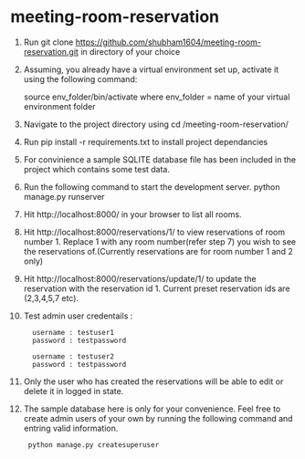# meeting-room-reservation

1. Run git clone https://github.com/shubham1604/meeting-room-reservation.git in directory of your choice

2. Assuming, you already have a virtual environment set up, activate it using the following command:
    
    source env_folder/bin/activate
    where env_folder = name of your virtual environment folder 

3. Navigate to the project directory using cd /meeting-room-reservation/

4. Run pip install -r requirements.txt to install project dependancies

5. For convinience a sample SQLITE database file has been included in the project which contains some test data.  

6. Run the following command to start the development server. 
        python manage.py runserver

7. Hit http://localhost:8000/ in your browser to list all rooms.

8. Hit http://localhost:8000/reservations/1/ to view reservations of room number 1. Replace 1 with any room number(refer step 7) you wish to see the reservations of.(Currently reservations are for room number 1 and 2 only)

9. Hit http://localhost:8000/reservations/update/1/ to update the reservation with the reservation id 1. Current preset reservation ids are (2,3,4,5,7 etc).

10. Test admin user credentails :

          username : testuser1
          password : testpassword
          
          username : testuser2
          password : testpassword

11. Only the user who has created the reservations will be able to edit or delete it in logged in state. 

12. The sample database here is only for your convenience. Feel free to create admin users of your own by running the following command and entring valid information.

         python manage.py createsuperuser

          
          
